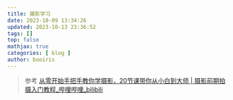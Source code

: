 ```yaml
---
title: 摄影学习 
date: 2023-10-09 13:34:26 
updated: 2023-10-13 23:36:52
tags: [] 
top: false
mathjax: true
categories: [ blog ]
author: booiris
---
```


> 参考 [从零开始手把手教你学摄影，20节课带你从小白到大师 | 摄影前期拍摄入门教程\_哔哩哔哩\_bilibili](https://www.bilibili.com/video/BV1pv411H78e)
